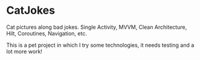 # CatJokes
Cat pictures along bad jokes. Single Activity, MVVM, Clean Architecture, Hilt, Coroutines, Navigation, etc.

This is a pet project in which I try some technologies, it needs testing and a lot more work!
